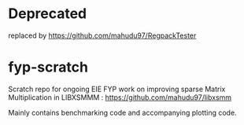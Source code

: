# Deprecated
replaced by https://github.com/mahudu97/RegpackTester

# fyp-scratch
Scratch repo for ongoing EIE FYP work on improving sparse Matrix Multiplication in LIBXSMMM : https://github.com/mahudu97/libxsmm

Mainly contains benchmarking code and accompanying plotting code.
